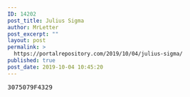 ```yaml
---
ID: 14202
post_title: Julius Sigma
author: MrLetter
post_excerpt: ""
layout: post
permalink: >
  https://portalrepository.com/2019/10/04/julius-sigma/
published: true
post_date: 2019-10-04 10:45:20
---
```

<pre>3075079F4329</pre>